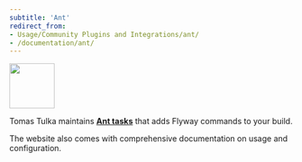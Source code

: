 ```yaml
---
subtitle: 'Ant'
redirect_from:
- Usage/Community Plugins and Integrations/ant/
- /documentation/ant/
---
```


<img src="/download/attachments/183306238/ant.svg" height="80">

Tomas Tulka maintains <strong><a href="https://github.com/flyway/flyway-ant">Ant tasks</a></strong> that adds Flyway commands to your build.

The website also comes with comprehensive documentation on usage and configuration.
